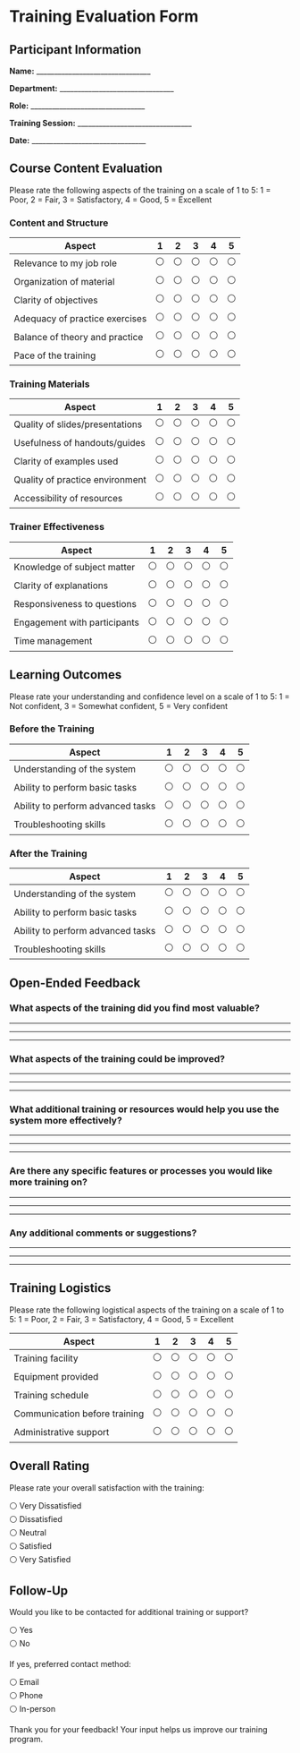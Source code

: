 # Training Evaluation Form

## Participant Information

**Name:** ________________________________

**Department:** ________________________________

**Role:** ________________________________

**Training Session:** ________________________________

**Date:** ________________________________

## Course Content Evaluation

Please rate the following aspects of the training on a scale of 1 to 5:
1 = Poor, 2 = Fair, 3 = Satisfactory, 4 = Good, 5 = Excellent

### Content and Structure

| Aspect | 1 | 2 | 3 | 4 | 5 |
|--------|---|---|---|---|---|
| Relevance to my job role | ⚪ | ⚪ | ⚪ | ⚪ | ⚪ |
| Organization of material | ⚪ | ⚪ | ⚪ | ⚪ | ⚪ |
| Clarity of objectives | ⚪ | ⚪ | ⚪ | ⚪ | ⚪ |
| Adequacy of practice exercises | ⚪ | ⚪ | ⚪ | ⚪ | ⚪ |
| Balance of theory and practice | ⚪ | ⚪ | ⚪ | ⚪ | ⚪ |
| Pace of the training | ⚪ | ⚪ | ⚪ | ⚪ | ⚪ |

### Training Materials

| Aspect | 1 | 2 | 3 | 4 | 5 |
|--------|---|---|---|---|---|
| Quality of slides/presentations | ⚪ | ⚪ | ⚪ | ⚪ | ⚪ |
| Usefulness of handouts/guides | ⚪ | ⚪ | ⚪ | ⚪ | ⚪ |
| Clarity of examples used | ⚪ | ⚪ | ⚪ | ⚪ | ⚪ |
| Quality of practice environment | ⚪ | ⚪ | ⚪ | ⚪ | ⚪ |
| Accessibility of resources | ⚪ | ⚪ | ⚪ | ⚪ | ⚪ |

### Trainer Effectiveness

| Aspect | 1 | 2 | 3 | 4 | 5 |
|--------|---|---|---|---|---|
| Knowledge of subject matter | ⚪ | ⚪ | ⚪ | ⚪ | ⚪ |
| Clarity of explanations | ⚪ | ⚪ | ⚪ | ⚪ | ⚪ |
| Responsiveness to questions | ⚪ | ⚪ | ⚪ | ⚪ | ⚪ |
| Engagement with participants | ⚪ | ⚪ | ⚪ | ⚪ | ⚪ |
| Time management | ⚪ | ⚪ | ⚪ | ⚪ | ⚪ |

## Learning Outcomes

Please rate your understanding and confidence level on a scale of 1 to 5:
1 = Not confident, 3 = Somewhat confident, 5 = Very confident

### Before the Training

| Aspect | 1 | 2 | 3 | 4 | 5 |
|--------|---|---|---|---|---|
| Understanding of the system | ⚪ | ⚪ | ⚪ | ⚪ | ⚪ |
| Ability to perform basic tasks | ⚪ | ⚪ | ⚪ | ⚪ | ⚪ |
| Ability to perform advanced tasks | ⚪ | ⚪ | ⚪ | ⚪ | ⚪ |
| Troubleshooting skills | ⚪ | ⚪ | ⚪ | ⚪ | ⚪ |

### After the Training

| Aspect | 1 | 2 | 3 | 4 | 5 |
|--------|---|---|---|---|---|
| Understanding of the system | ⚪ | ⚪ | ⚪ | ⚪ | ⚪ |
| Ability to perform basic tasks | ⚪ | ⚪ | ⚪ | ⚪ | ⚪ |
| Ability to perform advanced tasks | ⚪ | ⚪ | ⚪ | ⚪ | ⚪ |
| Troubleshooting skills | ⚪ | ⚪ | ⚪ | ⚪ | ⚪ |

## Open-Ended Feedback

### What aspects of the training did you find most valuable?

___________________________________________________________________________

___________________________________________________________________________

___________________________________________________________________________

### What aspects of the training could be improved?

___________________________________________________________________________

___________________________________________________________________________

___________________________________________________________________________

### What additional training or resources would help you use the system more effectively?

___________________________________________________________________________

___________________________________________________________________________

___________________________________________________________________________

### Are there any specific features or processes you would like more training on?

___________________________________________________________________________

___________________________________________________________________________

___________________________________________________________________________

### Any additional comments or suggestions?

___________________________________________________________________________

___________________________________________________________________________

___________________________________________________________________________

## Training Logistics

Please rate the following logistical aspects of the training on a scale of 1 to 5:
1 = Poor, 2 = Fair, 3 = Satisfactory, 4 = Good, 5 = Excellent

| Aspect | 1 | 2 | 3 | 4 | 5 |
|--------|---|---|---|---|---|
| Training facility | ⚪ | ⚪ | ⚪ | ⚪ | ⚪ |
| Equipment provided | ⚪ | ⚪ | ⚪ | ⚪ | ⚪ |
| Training schedule | ⚪ | ⚪ | ⚪ | ⚪ | ⚪ |
| Communication before training | ⚪ | ⚪ | ⚪ | ⚪ | ⚪ |
| Administrative support | ⚪ | ⚪ | ⚪ | ⚪ | ⚪ |

## Overall Rating

Please rate your overall satisfaction with the training:

⚪ Very Dissatisfied  
⚪ Dissatisfied  
⚪ Neutral  
⚪ Satisfied  
⚪ Very Satisfied

## Follow-Up

Would you like to be contacted for additional training or support?

⚪ Yes  
⚪ No

If yes, preferred contact method:

⚪ Email  
⚪ Phone  
⚪ In-person

Thank you for your feedback! Your input helps us improve our training program.